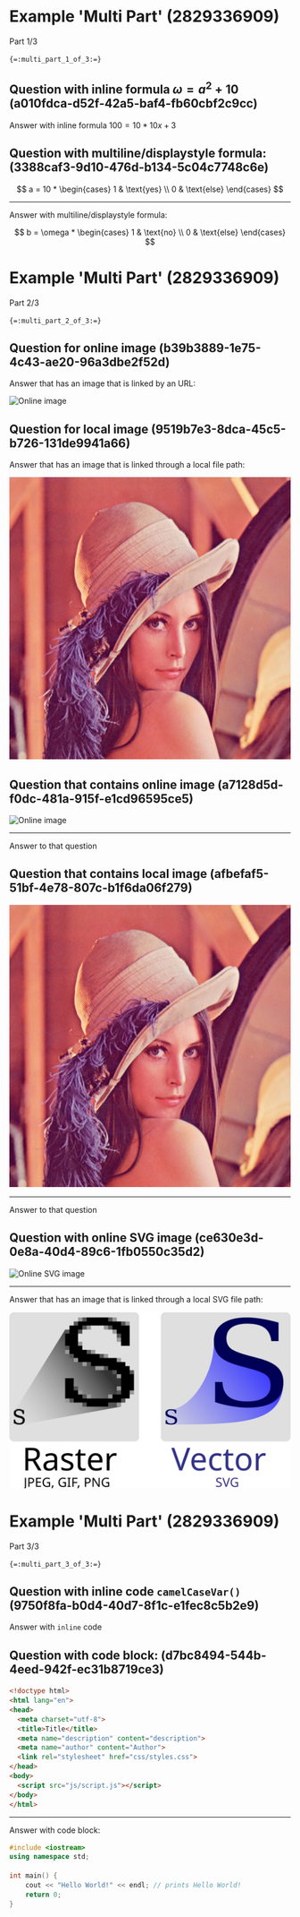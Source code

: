 # Example 'Multi Part' (2829336909)

Part 1/3

`{=:multi_part_1_of_3:=}`

## Question with inline formula $\omega = a^2 + 10$ (a010fdca-d52f-42a5-baf4-fb60cbf2c9cc)

Answer with inline formula $100 = 10 * 10 x + 3$

## Question with multiline/displaystyle formula: (3388caf3-9d10-476d-b134-5c04c7748c6e)

$$
a = 10 * \begin{cases}
1 & \text{yes} \\
0 & \text{else}
\end{cases}
$$

---

Answer with multiline/displaystyle formula:

$$
b = \omega * \begin{cases}
1 & \text{no} \\
0 & \text{else}
\end{cases}
$$

# Example 'Multi Part' (2829336909)

Part 2/3

`{=:multi_part_2_of_3:=}`

## Question for online image (b39b3889-1e75-4c43-ae20-96a3dbe2f52d)

Answer that has an image that is linked by an URL:

![Online image](https://upload.wikimedia.org/wikipedia/en/7/7d/Lenna_%28test_image%29.png)

## Question for local image (9519b7e3-8dca-45c5-b726-131de9941a66)

Answer that has an image that is linked through a local file path:

![Local image](wikimedia_lenna.png)

## Question that contains online image (a7128d5d-f0dc-481a-915f-e1cd96595ce5)

![Online image](https://upload.wikimedia.org/wikipedia/en/7/7d/Lenna_%28test_image%29.png)

---

Answer to that question

## Question that contains local image (afbefaf5-51bf-4e78-807c-b1f6da06f279)

![Local image](wikimedia_lenna.png)

---

Answer to that question

## Question with online SVG image (ce630e3d-0e8a-40d4-89c6-1fb0550c35d2)

![Online SVG image](https://upload.wikimedia.org/wikipedia/commons/6/6b/Bitmap_VS_SVG.svg)

---

Answer that has an image that is linked through a local SVG file path:

![Local SVG image](wikipedia_svg_demo.svg)

# Example 'Multi Part' (2829336909)

Part 3/3

`{=:multi_part_3_of_3:=}`

## Question with inline code `camelCaseVar()` (9750f8fa-b0d4-40d7-8f1c-e1fec8c5b2e9)

Answer with `inline` code

## Question with code block: (d7bc8494-544b-4eed-942f-ec31b8719ce3)

```html
<!doctype html>
<html lang="en">
<head>
  <meta charset="utf-8">
  <title>Title</title>
  <meta name="description" content="description">
  <meta name="author" content="Author">
  <link rel="stylesheet" href="css/styles.css">
</head>
<body>
  <script src="js/script.js"></script>
</body>
</html>
```

---

Answer with code block:

```cpp
#include <iostream>
using namespace std;

int main() {
	cout << "Hello World!" << endl; // prints Hello World!
	return 0;
}
```
